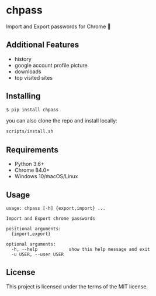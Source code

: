 # chpass
Import and Export passwords for Chrome 🔑

## Additional Features
- history
- google account profile picture
- downloads
- top visited sites

## Installing
```bash
$ pip install chpass
```
you can also clone the repo and install locally:
```bash
scripts/install.sh
```

## Requirements
- Python 3.6+
- Chrome 84.0+
- Windows 10/macOS/Linux

## Usage
```
usage: chpass [-h] {export,import} ...

Import and Export chrome passwords

positional arguments:
  {import,export}

optional arguments:
  -h, --help            show this help message and exit
  -u USER, --user USER
```

## License
This project is licensed under the terms of the MIT license.
